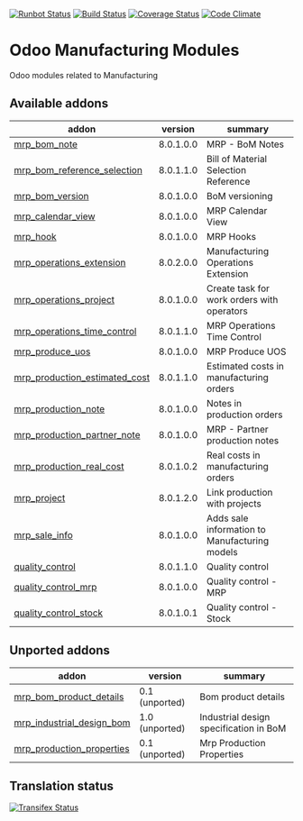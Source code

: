 [![Runbot Status](https://runbot.odoo-community.org/runbot/badge/flat/129/8.0.svg)](https://runbot.odoo-community.org/runbot/repo/github-com-oca-manufacture-129)
[![Build Status](https://travis-ci.org/OCA/manufacture.svg?branch=8.0)](https://travis-ci.org/OCA/manufacture)
[![Coverage Status](https://coveralls.io/repos/OCA/manufacture/badge.png?branch=8.0)](https://coveralls.io/r/OCA/manufacture?branch=8.0)
[![Code Climate](https://codeclimate.com/github/OCA/manufacture/badges/gpa.svg)](https://codeclimate.com/github/OCA/manufacture)


Odoo Manufacturing Modules
==========================

Odoo modules related to Manufacturing

[//]: # (addons)
Available addons
----------------
addon | version | summary
--- | --- | ---
[mrp_bom_note](mrp_bom_note/) | 8.0.1.0.0 | MRP - BoM Notes
[mrp_bom_reference_selection](mrp_bom_reference_selection/) | 8.0.1.1.0 | Bill of Material Selection Reference
[mrp_bom_version](mrp_bom_version/) | 8.0.1.0.0 | BoM versioning
[mrp_calendar_view](mrp_calendar_view/) | 8.0.1.0.0 | MRP Calendar View
[mrp_hook](mrp_hook/) | 8.0.1.0.0 | MRP Hooks
[mrp_operations_extension](mrp_operations_extension/) | 8.0.2.0.0 | Manufacturing Operations Extension
[mrp_operations_project](mrp_operations_project/) | 8.0.1.0.0 | Create task for work orders with operators
[mrp_operations_time_control](mrp_operations_time_control/) | 8.0.1.1.0 | MRP Operations Time Control
[mrp_produce_uos](mrp_produce_uos/) | 8.0.1.0.0 | MRP Produce UOS
[mrp_production_estimated_cost](mrp_production_estimated_cost/) | 8.0.1.1.0 | Estimated costs in manufacturing orders
[mrp_production_note](mrp_production_note/) | 8.0.1.0.0 | Notes in production orders
[mrp_production_partner_note](mrp_production_partner_note/) | 8.0.1.0.0 | MRP - Partner production notes
[mrp_production_real_cost](mrp_production_real_cost/) | 8.0.1.0.2 | Real costs in manufacturing orders
[mrp_project](mrp_project/) | 8.0.1.2.0 | Link production with projects
[mrp_sale_info](mrp_sale_info/) | 8.0.1.0.0 | Adds sale information to Manufacturing models
[quality_control](quality_control/) | 8.0.1.1.0 | Quality control
[quality_control_mrp](quality_control_mrp/) | 8.0.1.0.0 | Quality control - MRP
[quality_control_stock](quality_control_stock/) | 8.0.1.0.1 | Quality control - Stock

Unported addons
---------------
addon | version | summary
--- | --- | ---
[mrp_bom_product_details](mrp_bom_product_details/) | 0.1 (unported) | Bom product details
[mrp_industrial_design_bom](mrp_industrial_design_bom/) | 1.0 (unported) | Industrial design specification in BoM
[mrp_production_properties](mrp_production_properties/) | 0.1 (unported) | Mrp Production Properties

[//]: # (end addons)

Translation status
------------------

[![Transifex Status](https://www.transifex.com/projects/p/OCA-manufacture-8-0/chart/image_png)](https://www.transifex.com/projects/p/OCA-manufacture-8-0)
